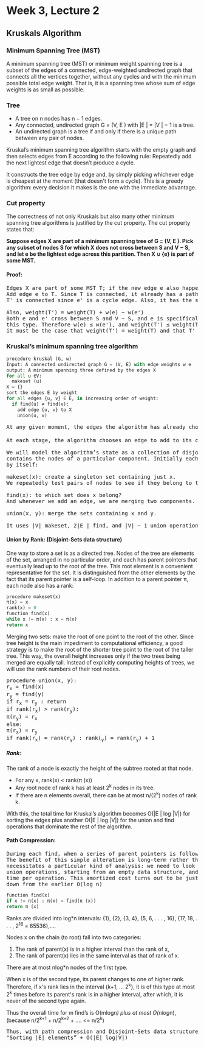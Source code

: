 # Week 3, Lecture 2

## Kruskals Algorithm

### Minimum Spanning Tree (MST)

A minimum spanning tree (MST) or minimum weight spanning tree is a subset of the edges of a connected, edge-weighted undirected graph that connects all the vertices together, without any cycles and with the minimum possible total edge weight. That is, it is a spanning tree whose sum of edge weights is as small as possible.

### Tree

- A tree on n nodes has n − 1 edges.
- Any connected, undirected graph G = (V, E ) with |E | = |V | − 1 is a tree.
- An undirected graph is a tree if and only if there is a unique path between any pair of nodes.


Kruskal’s minimum spanning tree algorithm starts with the empty graph and then selects edges from E according to the following rule: Repeatedly add the next lightest edge that doesn’t produce a cycle.

It constructs the tree edge by edge and, by simply picking whichever edge is cheapest at the moment (that doesn't form a cycle). This is a greedy algorithm: every decision it makes is the one with the immediate advantage.

### Cut property

The correctness of not only Kruskals but also many other minimum spanning tree algorithms is justified by the cut property.
The cut property states that:

**Suppose edges X are part of a minimum spanning tree of G = (V, E ).
Pick any subset of nodes S for which X does not cross between S and V − S, and let
e be the lightest edge across this partition. Then X ∪ {e} is part of some MST.**

#### Proof:
<pre>
Edges X are part of some MST T; if the new edge e also happens to be part of T, then the theorem is proved by definition. So assume e is not in T.
Add edge e to T. Since T is connected, it already has a path between the endpoints of e, so adding e creates a cycle. This cycle must also have some other edge e' across the cut (S, V − S). If we now remove this edge, we are left with T' = T ∪ {e} − {e'}.
T' is connected since e' is a cycle edge. Also, it has the same number of edges as T. Hence, T' is a tree.

Also, weight(T') = weight(T) + w(e) − w(e')
Both e and e' cross between S and V − S, and e is specifically the lightest edge of
this type. Therefore w(e) ≤ w(e'), and weight(T') ≤ weight(T). Since T is an MST,
it must be the case that weight(T') = weight(T) and that T' is also an MST.
</pre>

### Kruskal’s minimum spanning tree algorithm

```python
procedure kruskal (G, w)
Input: A connected undirected graph G = (V, E) with edge weights w e
output: A minimum spanning three defined by the edges X
for all u ∈V:
  makeset (u)
X = {}
sort the edges E by weight
for all edges {u, v} ∈ E, in increasing order of weight:
  if find(u) ≠ find(v):
    add edge {u, v} to X
    union(u, v)
```
<pre>
At any given moment, the edges the algorithm has already chosen form a partial solution, a collection of connected components each of which has a tree structure. The next edge e to be added connects two of these components; call them T<sub>1</sub> and T<sub>2</sub>. Since e is the lightest edge that doesn’t produce a cycle, it is certain to be the lightest edge between T<sub>1</sub> and V − T<sub>1</sub> and therefore satisfies the cut property.

At each stage, the algorithm chooses an edge to add to its current partial solution. To do so, it needs to test each candidate edge u − v to see whether the endpoints u and v lie in different components; otherwise the edge produces a cycle. And once an edge is chosen, the corresponding components need to be merged.

We will model the algorithm’s state as a collection of disjoint sets, each of which
contains the nodes of a particular component. Initially each node is in a component
by itself:

makeset(x): create a singleton set containing just x.
We repeatedly test pairs of nodes to see if they belong to the same set.

find(x): to which set does x belong?
And whenever we add an edge, we are merging two components.

union(x, y): merge the sets containing x and y.

It uses |V| makeset, 2|E | find, and |V| − 1 union operations.
</pre>

#### Union by Rank: (Disjoint-Sets data structure)

One way to store a set is as a directed tree. Nodes of the tree are elements of the set, arranged in no particular order, and each has parent pointers that eventually lead up to the root of the tree. This root element is a convenient representative for the set. It is distinguished from the other elements by the fact that its parent pointer is a self-loop. In addition to a parent pointer π, each node also has a rank:

```python
procedure makeset(x)
π(x) = x
rank(x) = 0
function find(x)
while x != π(x) : x = π(x)
return x
```

Merging two sets: make the root of one point to the root of the other. Since tree height is the main impediment to computational efficiency, a good strategy is to make the root of the shorter tree point to the root of the taller tree. This way, the overall height increases only if the two trees being merged are equally tall. Instead of explicitly computing heights of trees, we will use the rank numbers of their root nodes.
<pre>
procedure union(x, y):
r<sub>x</sub> = find(x)
r<sub>y</sub> = find(y)
if r<sub>x</sub> = r<sub>y</sub> : return
if rank(r<sub>x</sub>) > rank(r<sub>y</sub>):
π(r<sub>y</sub>) = r<sub>x</sub>
else:
π(r<sub>x</sub>) = r<sub>y</sub>
if rank(r<sub>x</sub>) = rank(r<sub>y</sub>) : rank(<sub>y</sub>) = rank(r<sub>y</sub>) + 1
</pre>
##### Rank:

The rank of a node is exactly the height of the subtree rooted at that node.

- For any x, rank(x) < rank(π (x))
- Any root node of rank k has at least 2<sup>k</sup> nodes in its tree.
- If there are n elements overall, there can be at most n/(2<sup>k</sup>) nodes of rank k.

With this, the total time for Kruskal’s algorithm becomes O(|E | log |V|) for sorting the edges plus another O(|E | log |V|) for the union and find operations that dominate the rest of the algorithm.

#### Path Compression:
<pre>
During each find, when a series of parent pointers is followed up to the root of a tree, we will change all these pointers so that they point directly to the root.
The benefit of this simple alteration is long-term rather than instantaneous and thus
necessitates a particular kind of analysis: we need to look at sequences of find and
union operations, starting from an empty data structure, and determine the average
time per operation. This amortized cost turns out to be just barely more than O(1),
down from the earlier O(log n)
</pre>
```python
function find(x)
if x != π(x) : π(x) = find(π (x))
return π (x)
```

Ranks are divided into log*n intervals: {1}, {2}, {3, 4}, {5, 6, . . . , 16}, {17, 18, . . . , 2<sup>16</sup> = 65536},....

Nodes x on the chain (to root) fall into two categories: 
1. The rank of parent(x) is in a higher interval than the rank of x,
2. The rank of parent(x) lies in the same interval as that of rank of x.

There are at most nlog*n nodes of the first type.

When x is of the second type, its parent changes to one of higher rank. Therefore, if x's rank lies in the interval {k+1, … 2<sup>k</sup>}, it is of this type at most 2<sup>k</sup> times before its parent's rank is in a higher interval, after which, it is never of the second type again.

Thus the overall time for m find’s is O(mlog*n) plus at most O(nlog*n),
(because n/2<sup>k+1</sup> + n/2<sup>k+2</sup> + .... <= n/2<sup>k</sup>)
<pre>
Thus, with path compression and Disjoint-Sets data structure, Kruskal's algorithm runs with time complexity:
"Sorting |E| elements” + O(|E| log|V|)
</pre>





